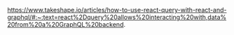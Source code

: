 https://www.takeshape.io/articles/how-to-use-react-query-with-react-and-graphql/#:~:text=react%2Dquery%20allows%20interacting%20with,data%20from%20a%20GraphQL%20backend.
